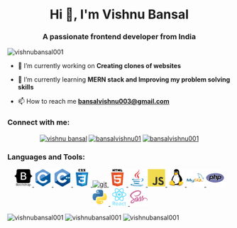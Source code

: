 <h1 align="center">Hi 👋, I'm Vishnu Bansal</h1>
<h3 align="center">A passionate frontend developer from India</h3>

<p align="left"> <img
        src="https://komarev.com/ghpvc/?username=vishnubansal001&label=Profile%20views&color=0e75b6&style=flat"
        alt="vishnubansal001" /> </p>

- 🔭 I’m currently working on **Creating clones of websites**

- 🌱 I’m currently learning **MERN stack and Improving my problem solving skills**

- 📫 How to reach me **bansalvishnu003@gmail.com**

<h3 align="left">Connect with me:</h3>
<p align="center">
    <a href="https://www.linkedin.com/in/vishnu-bansal-855131250/" target="_blank"><img align="center"
            src="https://raw.githubusercontent.com/rahuldkjain/github-profile-readme-generator/master/src/images/icons/Social/linked-in-alt.svg"
            alt="vishnu bansal" height="30" width="40" /></a>
    <a href="https://www.codechef.com/users/bansalvishnu01" target="_blank"><img align="center"
            src="https://cdn.jsdelivr.net/npm/simple-icons@3.1.0/icons/codechef.svg" alt="bansalvishnu01" height="30"
            width="40" /></a>
    <a href="https://www.leetcode.com/bansalvishnu001" target="_blank"><img align="center"
            src="https://raw.githubusercontent.com/rahuldkjain/github-profile-readme-generator/master/src/images/icons/Social/leet-code.svg"
            alt="bansalvishnu001" height="30" width="40" /></a>
</p>

<h3 align="left">Languages and Tools:</h3>

<p align="center"> <a href="https://getbootstrap.com" target="_blank" rel="noreferrer"> <img
            src="https://raw.githubusercontent.com/devicons/devicon/master/icons/bootstrap/bootstrap-plain-wordmark.svg"
            alt="bootstrap" width="40" height="40" /> </a> <a href="https://www.cprogramming.com/" target="_blank"
        rel="noreferrer"> <img src="https://raw.githubusercontent.com/devicons/devicon/master/icons/c/c-original.svg"
            alt="c" width="40" height="40" /> </a> <a href="https://www.w3schools.com/cpp/" target="_blank"
        rel="noreferrer"> <img
            src="https://raw.githubusercontent.com/devicons/devicon/master/icons/cplusplus/cplusplus-original.svg"
            alt="cplusplus" width="40" height="40" /> </a> <a href="https://www.w3schools.com/css/" target="_blank"
        rel="noreferrer"> <img
            src="https://raw.githubusercontent.com/devicons/devicon/master/icons/css3/css3-original-wordmark.svg"
            alt="css3" width="40" height="40" /> </a> <a href="https://git-scm.com/" target="_blank" rel="noreferrer">
        <img src="https://www.vectorlogo.zone/logos/git-scm/git-scm-icon.svg" alt="git" width="40" height="40" /> </a>
    <a href="https://www.w3.org/html/" target="_blank" rel="noreferrer"> <img
            src="https://raw.githubusercontent.com/devicons/devicon/master/icons/html5/html5-original-wordmark.svg"
            alt="html5" width="40" height="40" /> </a> <a href="https://www.java.com" target="_blank" rel="noreferrer">
        <img src="https://raw.githubusercontent.com/devicons/devicon/master/icons/java/java-original.svg" alt="java"
            width="40" height="40" /> </a> <a href="https://developer.mozilla.org/en-US/docs/Web/JavaScript"
        target="_blank" rel="noreferrer"> <img
            src="https://raw.githubusercontent.com/devicons/devicon/master/icons/javascript/javascript-original.svg"
            alt="javascript" width="40" height="40" /> </a> <a href="https://www.linux.org/" target="_blank"
        rel="noreferrer"> <img
            src="https://raw.githubusercontent.com/devicons/devicon/master/icons/linux/linux-original.svg" alt="linux"
            width="40" height="40" /> </a> <a href="https://www.mysql.com/" target="_blank" rel="noreferrer"> <img
            src="https://raw.githubusercontent.com/devicons/devicon/master/icons/mysql/mysql-original-wordmark.svg"
            alt="mysql" width="40" height="40" /> </a> <a href="https://www.php.net" target="_blank" rel="noreferrer">
        <img src="https://raw.githubusercontent.com/devicons/devicon/master/icons/php/php-original.svg" alt="php"
            width="40" height="40" /> </a> <a href="https://www.python.org" target="_blank" rel="noreferrer"> <img
            src="https://raw.githubusercontent.com/devicons/devicon/master/icons/python/python-original.svg"
            alt="python" width="40" height="40" /> </a> <a href="https://reactjs.org/" target="_blank" rel="noreferrer">
        <img src="https://raw.githubusercontent.com/devicons/devicon/master/icons/react/react-original-wordmark.svg"
            alt="react" width="40" height="40" /> </a> <a href="https://sass-lang.com" target="_blank" rel="noreferrer">
        <img src="https://raw.githubusercontent.com/devicons/devicon/master/icons/sass/sass-original.svg" alt="sass"
            width="40" height="40" /> </a> </p>
<img align="center"
                src="https://github-readme-stats.vercel.app/api?username=vishnubansal001&show_icons=true&locale=en"
                alt="vishnubansal001" />
    <img align="center"
            src="https://github-readme-stats.vercel.app/api/top-langs?username=vishnubansal001&show_icons=true&locale=en&layout=compact"
            alt="vishnubansal001" />
    <img align="center" src="https://github-readme-streak-stats.herokuapp.com/?user=vishnubansal001&"
            alt="vishnubansal001" />

